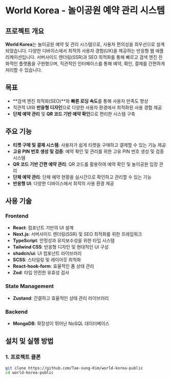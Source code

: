 # World Korea - 놀이공원 예약 관리 시스템

## 프로젝트 개요

**World Korea**는 놀이공원 예약 및 관리 시스템으로, 사용자 편의성을 최우선으로 설계되었습니다. 다양한 디바이스에서 최적의 사용자 경험(UX)을 제공하는 반응형 웹 애플리케이션입니다. 서버사이드 렌더링(SSR)과 SEO 최적화를 통해 빠르고 검색 엔진 친화적인 플랫폼을 구현했으며, 직관적인 인터페이스를 통해 예약, 확인, 결제를 간편하게 처리할 수 있습니다.

## 목표

- **검색 엔진 최적화(SEO)**와 **빠른 로딩 속도**를 통해 사용자 만족도 향상
- 직관적 UI와 **반응형 디자인**으로 다양한 사용자 환경에서 최적화된 사용 경험 제공
- **단체 예약 관리** 및 **QR 코드 기반 예약 확인**으로 편리한 시스템 구축

## 주요 기능

- **티켓 구매 및 결제 시스템**: 사용자가 쉽게 티켓을 구매하고 결제할 수 있는 기능 제공
- **고유 PIN 번호 생성 및 검증**: 예약 확인 및 관리를 위한 고유 PIN 번호 생성 및 검증 시스템
- **QR 코드 기반 간편 예약 관리**: QR 코드를 활용하여 예약 확인 및 놀이공원 입장 관리
- **단체 예약 관리**: 단체 예약 현황을 실시간으로 확인하고 관리할 수 있는 기능
- **반응형 UI**: 다양한 디바이스에서 최적의 사용 환경 제공

## 사용 기술

### Frontend

- **React**: 컴포넌트 기반의 UI 설계
- **Next.js**: 서버사이드 렌더링(SSR) 및 SEO 최적화를 위한 프레임워크
- **TypeScript**: 안정성과 유지보수성을 위한 타입 시스템
- **Tailwind CSS**: 반응형 디자인 및 현대적인 UI 구성
- **shadcn/ui**: UI 컴포넌트 라이브러리
- **SCSS**: 스타일링 및 레이아웃 최적화
- **React-hook-form**: 효율적인 폼 상태 관리
- **Zod**: 타입 안전한 유효성 검사

### State Management

- **Zustand**: 간결하고 효율적인 상태 관리 라이브러리

### Backend

- **MongoDB**: 확장성이 뛰어난 NoSQL 데이터베이스

## 설치 및 실행 방법

### 1. 프로젝트 클론

```bash
git clone https://github.com/Tae-sung-Kim/world-korea-public
cd world-korea-public
```
